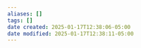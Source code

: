 ```yaml
---
aliases: []
tags: []
date created: 2025-01-17T12:38:06-05:00
date modified: 2025-01-17T12:38:11-05:00
---
```

